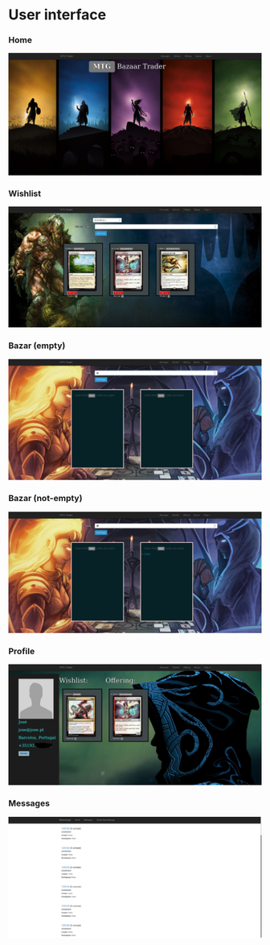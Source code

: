 # User interface

### Home
![](home.png)

### Wishlist
![](wishlist.png)

### Bazar (empty)
![](bazaar_nothing.png)

### Bazar (not-empty)
![](bazaar_got.png)

### Profile
![](profile.png)

### Messages
![](menssages.png)
